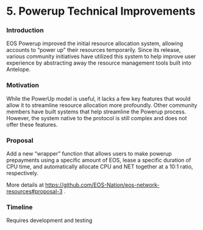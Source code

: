 # 5. Powerup Technical Improvements

### Introduction

EOS Powerup improved the initial resource allocation system, allowing accounts to “power up” their resources temporarily. Since its release, various community initiatives have utilized this system to help improve user experience by abstracting away the resource management tools built into Antelope.

### Motivation
While the PowerUp model is useful, it lacks a few key features that would allow it to streamline resource allocation more profoundly. Other community members have built systems that help streamline the Powerup process. However, the system native to the protocol is still complex and does not offer these features.

### Proposal
Add a new “wrapper” function that allows users to make powerup prepayments using a specific amount of EOS, lease a specific duration of CPU time, and automatically allocate CPU and NET together at a 10:1 ratio, respectively.

More details at https://github.com/EOS-Nation/eos-network-resources#proposal-3 .

### Timeline
Requires development and testing
